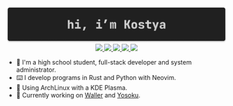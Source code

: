 <div align="center">
    <img src="./banner.png">
</div>

<div class="badges" align="center">
    <a href="https://fedi.debilosempire.org/@kostya_zer0">
        <img src="https://img.shields.io/badge/Blog-Misskey-202020?style=for-the-badge&logo=bookstack&logoColor=white&colorA=202020&colorB=A4E26B">
    </a>
    <a href="https://matrix.to/#/@kostya_zer0:debilosempire.org">
        <img src="https://img.shields.io/badge/Chat-Matrix-202020?style=for-the-badge&logo=matrix&logoColor=white&colorA=202020&colorB=55EC8F">
    </a>
    <a href="https://t.me/@kostya_zer0">
        <img src="https://img.shields.io/badge/Chat-Telegram-202020?style=for-the-badge&logo=telegram&logoColor=white&colorA=202020&colorB=6BAEE8">
    </a>
    <a href="https://github.com/kostya-zero">
        <img src="https://img.shields.io/badge/Repos-GitHub-202020?style=for-the-badge&logo=github&logoColor=white&colorA=202020&colorB=F3F3F3">
    </a>
    <a href="https://gitlab.com/kostya-zero">
        <img src="https://img.shields.io/badge/Repos-GitLab-202020?style=for-the-badge&logo=gitlab&logoColor=white&colorA=202020&colorB=E8B66B">
    </a>
</div>

- 👋 I'm a high school student, full-stack developer and system administrator.
- ⌨️ I develop programs in Rust and Python with Neovim.
- 💽 Using ArchLinux with a KDE Plasma.
- 💼 Currently working on [Waller](https://gitlab.com/kostya-zero/waller) and [Yosoku](https://gitlab.com/kostya-zero/yosoku).

